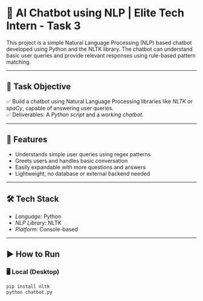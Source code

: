 # 🤖 AI Chatbot using NLP | Elite Tech Intern - Task 3

This project is a simple Natural Language Processing (NLP) based chatbot developed using Python and the NLTK library. The chatbot can understand basic user queries and provide relevant responses using rule-based pattern matching.

---

## 📌 Task Objective

✅ Build a chatbot using Natural Language Processing libraries like *NLTK* or *spaCy*, capable of answering user queries.  
✅ Deliverables: A *Python script* and a *working chatbot*.

---

## 🚀 Features

- Understands simple user queries using regex patterns
- Greets users and handles basic conversation
- Easily expandable with more questions and answers
- Lightweight, no database or external backend needed

---

## 🛠 Tech Stack

- *Language:* Python
- *NLP Library:* NLTK
- *Platform:* Console-based

---

## ▶ How to Run

### 🖥 Local (Desktop)
```bash
pip install nltk
python chatbot.py
